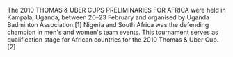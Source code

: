 The 2010 THOMAS & UBER CUPS PRELIMINARIES FOR AFRICA were held in Kampala, Uganda, between 20–23 February and organised by Uganda Badminton Association.[1] Nigeria and South Africa was the defending champion in men's and women's team events. This tournament serves as qualification stage for African countries for the 2010 Thomas & Uber Cup.[2]
